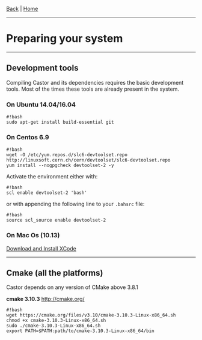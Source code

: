 [Back](./Index.md) | [Home](../Home.md)

---
# Preparing your system
---

## Development tools

Compiling Castor and its dependencies requires the basic development tools. Most of the times these tools are already present in the system.


### On Ubuntu 14.04/16.04

```
#!bash
sudo apt-get install build-essential git

```

### On Centos 6.9

```
#!bash
wget -O /etc/yum.repos.d/slc6-devtoolset.repo http://linuxsoft.cern.ch/cern/devtoolset/slc6-devtoolset.repo
yum install --nogpgcheck devtoolset-2 -y

```

Activate the environment either with:

```
#!bash
scl enable devtoolset-2 'bash'

```

or with appending the following line to your `.bahsrc` file:


```
#!bash
source scl_source enable devtoolset-2
```


### On Mac Os (10.13)

[Download and Install XCode](https://developer.apple.com/xcode/)


---

## Cmake (all the platforms)

Castor depends on any version of CMake above 3.8.1


**cmake 3.10.3** http://cmake.org/

```
#!bash
wget https://cmake.org/files/v3.10/cmake-3.10.3-Linux-x86_64.sh
chmod +x cmake-3.10.3-Linux-x86_64.sh
sudo ./cmake-3.10.3-Linux-x86_64.sh
export PATH=$PATH:path/to/cmake-3.10.3-Linux-x86_64/bin
```
